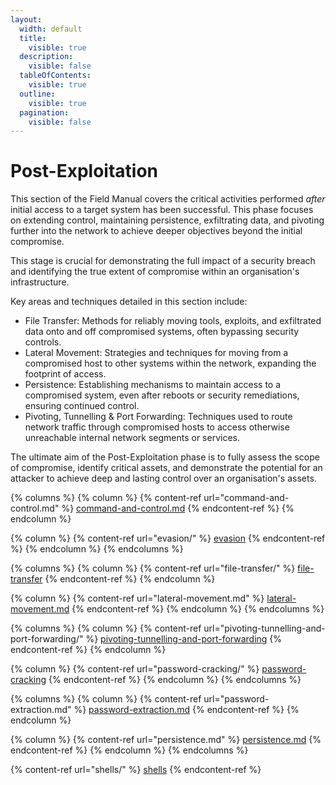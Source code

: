 ```yaml
---
layout:
  width: default
  title:
    visible: true
  description:
    visible: false
  tableOfContents:
    visible: true
  outline:
    visible: true
  pagination:
    visible: false
---
```


# Post-Exploitation

This section of the Field Manual covers the critical activities performed _after_ initial access to a target system has been successful. This phase focuses on extending control, maintaining persistence, exfiltrating data, and pivoting further into the network to achieve deeper objectives beyond the initial compromise.

This stage is crucial for demonstrating the full impact of a security breach and identifying the true extent of compromise within an organisation's infrastructure.

Key areas and techniques detailed in this section include:

* File Transfer: Methods for reliably moving tools, exploits, and exfiltrated data onto and off compromised systems, often bypassing security controls.
* Lateral Movement: Strategies and techniques for moving from a compromised host to other systems within the network, expanding the footprint of access.
* Persistence: Establishing mechanisms to maintain access to a compromised system, even after reboots or security remediations, ensuring continued control.
* Pivoting, Tunnelling & Port Forwarding: Techniques used to route network traffic through compromised hosts to access otherwise unreachable internal network segments or services.

The ultimate aim of the Post-Exploitation phase is to fully assess the scope of compromise, identify critical assets, and demonstrate the potential for an attacker to achieve deep and lasting control over an organisation's assets.

{% columns %}
{% column %}
{% content-ref url="command-and-control.md" %}
[command-and-control.md](command-and-control.md)
{% endcontent-ref %}
{% endcolumn %}

{% column %}
{% content-ref url="evasion/" %}
[evasion](evasion/)
{% endcontent-ref %}
{% endcolumn %}
{% endcolumns %}

{% columns %}
{% column %}
{% content-ref url="file-transfer/" %}
[file-transfer](file-transfer/)
{% endcontent-ref %}
{% endcolumn %}

{% column %}
{% content-ref url="lateral-movement.md" %}
[lateral-movement.md](lateral-movement.md)
{% endcontent-ref %}
{% endcolumn %}
{% endcolumns %}

{% columns %}
{% column %}
{% content-ref url="pivoting-tunnelling-and-port-forwarding/" %}
[pivoting-tunnelling-and-port-forwarding](pivoting-tunnelling-and-port-forwarding/)
{% endcontent-ref %}
{% endcolumn %}

{% column %}
{% content-ref url="password-cracking/" %}
[password-cracking](password-cracking/)
{% endcontent-ref %}
{% endcolumn %}
{% endcolumns %}

{% columns %}
{% column %}
{% content-ref url="password-extraction.md" %}
[password-extraction.md](password-extraction.md)
{% endcontent-ref %}
{% endcolumn %}

{% column %}
{% content-ref url="persistence.md" %}
[persistence.md](persistence.md)
{% endcontent-ref %}
{% endcolumn %}
{% endcolumns %}

{% content-ref url="shells/" %}
[shells](shells/)
{% endcontent-ref %}
